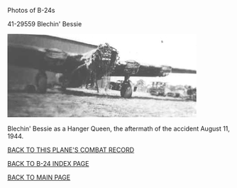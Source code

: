 
Photos of B-24s






 




41-29559 Blechin' Bessie  
  

![](41-29559.jpg)  

Blechin' Bessie as a Hanger Queen, the aftermath of the accident August 11, 1944\.   
  

[BACK TO THIS PLANE'S COMBAT RECORD](b24s/41-29559.md)  

[BACK TO B-24 INDEX PAGE](000b24s.md)  

[BACK TO MAIN PAGE](index.html)


